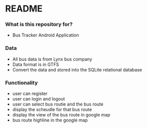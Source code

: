 # README #


### What is this repository for? ###

- Bus Tracker Android Application

### Data ###

- All bus data is from Lynx bus company
- Data format is in GTFS
- Convert the data and stored into the SQLite relational database

### Functionality ###

- user can register
- user can login and logout
- user can select bus routie and the bus route
- display the scheudle for that bus route
- display the view of the bus route in google map
- bus route highline in the google map

